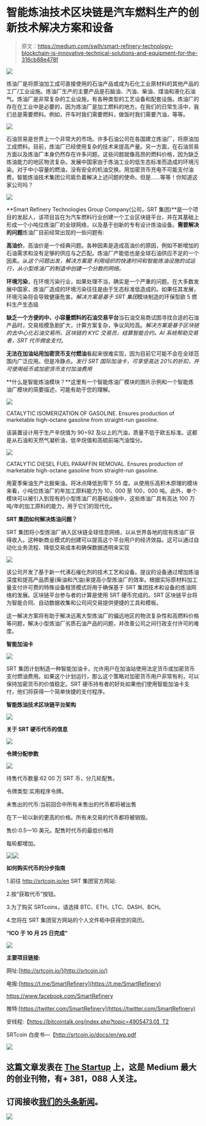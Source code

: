 # 智能炼油技术区块链是汽车燃料生产的创新技术解决方案和设备

> 原文：<https://medium.com/swlh/smart-refinery-technology-blockchain-is-innovative-technical-solutions-and-equipment-for-the-316cb88e478f>

![](img/3e85bbef364c193d8dccf109570e28da.png)

炼油厂是将原油加工成可直接使用的石油产品或成为石化工业原材料的其他产品的工厂/工业设施。炼油厂生产的主要产品是石脑油、汽油、柴油、煤油和液化石油气。炼油厂是非常复杂的工业设施，有各种类型的工艺设备和配套设施。炼油厂的存在在工业中是必要的，因为炼油厂是加工燃料的地方。在我们的日常生活中，我们总是需要燃料。例如，开车时我们需要燃料，做饭时我们需要汽油，等等。

![](img/149f2bd71a47cf7eaacd5e1e45d2d5c7.png)

石油贸易是世界上一个非常大的市场。许多石油公司在各国建立炼油厂，将原油加工成燃料。目前，炼油厂已经使用复杂的技术来提高产量。另一方面，在石油贸易方面以及炼油厂本身仍然存在许多问题。这些问题就像高昂的燃料价格，因为缺乏炼油能力的地区物流复杂。发展中国家由于炼油工业的低生态标准而造成的环境污染。对于中小容量的燃油，没有安全的机油交换。用加密货币充电不可能支付油费。智能炼油技术集团公司肩负着解决上述问题的使命。但是……等等！你知道这家公司吗？

![](img/affa7d55eaa9f0651a986eeeffa82638.png)

**Smart Refinery Technologies Group Company(公司，SRT 集团)**是一个项目的发起人，该项目旨在为汽车燃料行业创建一个工业区块链平台，并在其基础上形成一个小吨位炼油厂的全球网络，以及基于创新的专有设计炼油设备。**需要解决的问题**炼油厂目前经常出现的一些问题有:

**高油价**，高油价是一个经典问题。各种因素是造成高油价的原因，例如不断增加的石油需求和没有足够的供应与之匹配。炼油厂产能低也是全球石油供应不足的一个因素。从*这个问题出发，解决方案是* *利用组织的快速时间和智能炼油设施的试运行，从小型炼油厂的制造中创建一个分散的网络。*

**环境污染**，在环境污染行业，如果处理不当，确实是一个严重的问题。在大多数发展中国家，炼油厂造成的环境污染往往是由于生态标准低造成的。如果任其发展，环境污染将会导致健康危害。*解决方案是基于 SRT 集团*模块制造的环保型欧 5 燃料生产生态级

**缺乏一个方便的中、小容量燃料的石油交易平台**当石油交易商试图寻找合适的石油产品时，交易规模急剧扩大，计算方案复杂，争议风险高。*解决方案是基于区块链的去中心化石油交易所。区块链的 KYC 交易员，结算智能合约。AI 系统帮助交易者，SRT 代币佣金支付*。

**无法在加油站用加密货币支付燃油**看起来很难实现，因为目前它可能不会在全球范围内广泛应用。但是冷静点。*发行 SRT 国际加油卡，可享受高达 20%的折扣，并可使用纸币或加密货币支付加油费用*

**什么是智能炼油模块？**这里有一个智能炼油厂模块的图片示例和一个智能炼油厂模块的简要描述，可能有助于您的理解。

![](img/67bff6f73a38578d2d19a2c21126347c.png)

CATALYTIC ISOMERIZATION OF GASOLINE. Ensures production of marketable high-octane gasoline from straight-run gasoline.

该装置设计用于生产辛烷值为 90÷92 及以上的汽油，质量不低于欧五标准。这都是从石油和天然气凝析油，低辛烷值和高硫前端汽油馏分。

![](img/87defbd5139b797290d61ab0a77148c2.png)

CATALYTIC DIESEL FUEL PARAFFIN REMOVAL. Ensures production of marketable high-octane gasoline from straight-run gasoline.

用夏季柴油生产北极柴油。将冰点降低到零下 55 度。从使用乐高积木原理的模块来看，小吨位炼油厂的年加工原料能力为 10，000 至 100，000 吨。此外，单个模块可以被引入到现有的小型炼油厂的基础设施中，这些炼油厂具有高达 100 万吨/年的加工原料的能力，用于它们的现代化。

**SRT 集团如何解决炼油问题？**

SRT 集团将小型炼油厂纳入区块链全球信息网络，以从世界各地的现有炼油厂获得收入。这种新商业模式的创建可以提高这个平台用户的经济效益。这可以通过自动化业务流程、降低交易成本和确保数据透明来实现

![](img/55661fc562e435ec40f1349536e28850.png)

该公司开发了基于新一代沸石催化剂的技术工艺和设备。提议的设备通过增加炼油深度和提高产品质量(柴油和汽油)来提高小型炼油厂的效率。根据实际原材料加工量支付许可费的特殊设备租赁模式将用于确保基于 SRT 集团技术和设备的炼油网络的发展。区块链平台参与者的计算是使用 SRT 硬币完成的。SRT 区块链平台将为智能合同、自动数据收集和公司间交易提供便捷的工具和模板。

这一解决方案将有助于解决远离大型炼油厂的偏远地区的物流复杂性和高燃料价格等问题，解决小型炼油厂劣质石油产品的问题，并改善公司之间行政支付许可的难度。

**智能加油卡**

![](img/a20c91ad433b780fc3b4d4918240f904.png)

SRT 集团计划制造一种智能加油卡，允许用户在加油站使用法定货币或加密货币支付燃油费用。如果这个计划运行，那么这个策略对加密货币用户非常有利，可以保持加密货币的价值稳定。SRT 硬币持有者的好处如果他们使用智能加油卡支付，他们将获得一个简单快捷的支付程序。

**智能炼油技术区块链平台架构**

![](img/dfcc4c238ac01700ac59b57f2845837c.png)

**关于 SRT 硬币代币的信息**

![](img/2ed75ea61bc5f3b1c35436a6bcb2f0b3.png)

**令牌分配参数**

![](img/b51fe719b3e77bd999bfa26e67b8a50e.png)

待售代币数量:62 00 万 SRT 币，分几轮配售。

令牌类型:实用程序令牌。

未售出的代币:当前回合中所有未售出的代币都将被出售

在下一轮以新的更高的价格。所有未交易的代币都将被销毁。

售价:0.5—10 美元。配售时代币的最低价格将

每轮都增加。

![](img/9e40b2fcb4f6f5faa82839d5a585c270.png)![](img/54211f06b39b182d8eee598804c523e2.png)

**如何购买代币的分步指南**

1.前往 http://srtcoin.io/en SRT 集团官方网站:

2.按“获取代币”按钮。

3.为了购买 SRTcoins，请选择 BTC、ETH、LTC、DASH、BCH。

4.您将在 SRT 集团官方网站的个人文件柜中获得您的简历。

**“ICO 于 10 月 25 日完成”**

![](img/8b0572690538e79f333df7e3686cbc6e.png)

**主要项目链接:**

网址:[http://srtcoin.io/](http://srtcoin.io/)

电报:[https://t.me/SmartRefinery](https://t.me/SmartRefinery)

https://www.facebook.com/SmartRefinery

推特:[https://twitter.com/SmartRefinery](https://twitter.com/SmartRefinery)

安线程:【https://bitcointalk.org/index.php?topic=4905473.0】T2

SRTcoin 白皮书—【http://srtcoin.io/docs/en/wp.pdf 

[![](img/308a8d84fb9b2fab43d66c117fcc4bb4.png)](https://medium.com/swlh)

## 这篇文章发表在 [The Startup](https://medium.com/swlh) 上，这是 Medium 最大的创业刊物，有+ 381，088 人关注。

## 订阅接收[我们的头条新闻](http://growthsupply.com/the-startup-newsletter/)。

[![](img/b0164736ea17a63403e660de5dedf91a.png)](https://medium.com/swlh)